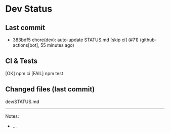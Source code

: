 # Dev Status

## Last commit
- 383bdf5 chore(dev): auto-update STATUS.md [skip ci] (#71) (github-actions[bot], 55 minutes ago)
## CI & Tests
[OK] npm ci
[FAIL] npm test

## Changed files (last commit)
dev/STATUS.md

---
Notes:
- ...
